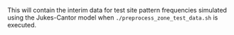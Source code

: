 This will contain the interim data for test site pattern frequencies simulated using the Jukes-Cantor model when 
```./preprocess_zone_test_data.sh```
is executed.
